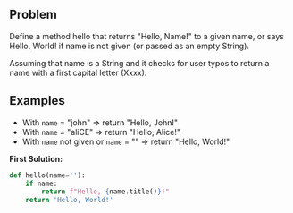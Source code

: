 ## Problem

Define a method hello that returns "Hello, Name!" to a given name, or says Hello, World! if name is not given (or passed as an empty String).

Assuming that name is a String and it checks for user typos to return a name with a first capital letter (Xxxx).

## Examples

- With `name` = "john" => return "Hello, John!"
- With `name` = "aliCE" => return "Hello, Alice!"
- With `name` not given or `name` = "" => return "Hello, World!"

**First Solution:**

```python
def hello(name=''):
    if name:
        return f"Hello, {name.title()}!"
    return 'Hello, World!'
```
